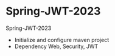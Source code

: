 # Spring-JWT-2023
Spring-JWT-2023

<ul>
  <li>Initialize and configure maven project</li>
  <li>Dependency Web, Security, JWT</li>
</ul>
